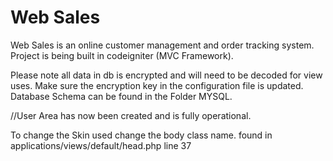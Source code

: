 Web Sales
========

Web Sales is an online customer management and order tracking system.
Project is being built in codeigniter (MVC Framework). 

Please note all data in db is encrypted and will need to be decoded for view uses.
Make sure the encryption key in the configuration file is updated.
Database Schema can be found in the Folder MYSQL.

//User Area has now been created and is fully operational.

To change the Skin used change the body class name. found in applications/views/default/head.php line 37
